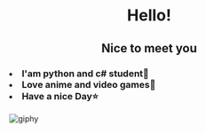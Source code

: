 <h1 align="center">Hello!</h1>
<h2 align="center">Nice to meet you</h2>
<h3>
<li>I'am python and c# student👤</li>
<li>Love anime and video games💜</li>
<li>Have a nice Day⭐</li>
</h3>

![giphy]([https://github.com/Kazuki-Space/Kazuki-Space/assets/110049604/5b441563-7511-4afd-8422-88dddf48aabf](https://media.giphy.com/media/pJkU8QIbZmdO84fdif/giphy.gif)https://media.giphy.com/media/pJkU8QIbZmdO84fdif/giphy.gif)

